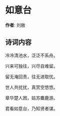 # 如意台

**作者**: 刘敞

## 诗词内容

冷冷清池水，泛泛不系舟。

兴来可独往，兴尽自难留。

留无淹回责，往无进取忧。

世人共扰扰，真赏空悠悠。

章华楚人困，姑苏麋鹿游。

君看如意台，乃知贤者谋。

